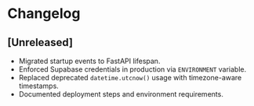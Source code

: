 # Changelog

## [Unreleased]
- Migrated startup events to FastAPI lifespan.
- Enforced Supabase credentials in production via `ENVIRONMENT` variable.
- Replaced deprecated `datetime.utcnow()` usage with timezone-aware timestamps.
- Documented deployment steps and environment requirements.
